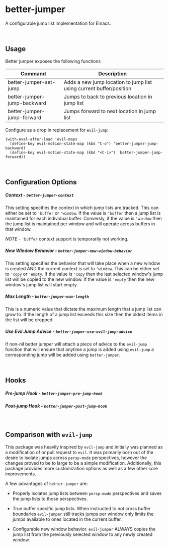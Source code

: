 # better-jumper

A configurable jump list implementation for Emacs.

<br />

## Usage

Better jumper exposes the following functions

| Command                     | Description                                                         |
|--------------------------   |---------------------------------------------------------------------|
| better-jumper-set-jump      | Adds a new jump location to jump list using current buffer/position |
| better-jumper-jump-backward | Jumps to back to previous location in jump list                     |
| better-jumper-jump-forward  | Jumps forward to next location in jump list                         |

Configure as a drop in replacement for `evil-jump`:

```
(with-eval-after-load 'evil-maps
  (define-key evil-motion-state-map (kbd "C-o") 'better-jumper-jump-backward)
  (define-key evil-motion-state-map (kbd "<C-i>") 'better-jumper-jump-forward))
```

<br />

## Configuration Options

##### *Context* - `better-jumper-context`

This setting specifies the context in which jump lists are tracked. This can
either be set to `'buffer` or `'window`. If the value is `'buffer` then a jump
list is maintained for each individual buffer. Conversly, if the value is
`'window` then the jump list is maintained per window and will operate across
buffers in that window.

*NOTE* - `'buffer` context support is temporarily not working.

##### *New Window Behavior* - `better-jumper-new-window-behavior`

This setting specifies the behavior that will take place when a new window is
created AND the current context is set to `'window`. This can be either set to
`'copy` or `'empty`. If the value is `'copy` then the last selected window's
jump list will be copied to the new window. If the value is `'empty` then the
new window's jump list will start empty.

##### *Max Length* - `better-jumper-max-length`

This is a numeric value that dictate the maximum length that a jump list can
grow to. If the length of a jump list exceeds this size then the oldest items in
the list will be dropped.

##### *Use Evil Jump Advice* - `better-jumper-use-evil-jump-advice`

If non-nil better jumper will attach a piece of advice to the `evil-jump`
function that will ensure that anytime a jump is added using `evil-jump` a
corresponding jump will be added using `better-jumper`.

<br />

## Hooks

##### *Pre-jump Hook* - `better-jumper-pre-jump-hook`

##### *Post-jump Hook* - `better-jumper-post-jump-hook`

<br />

## Comparison with `evil-jump`

This package was heavily inspired by `evil-jump` and initially was planned as a
modification of or pull request to `evil`. It was primarily born out of the
desire to isolate jumps across `persp-mode` perspectives, however the changes
proved to be to large to be a simple modification. Additionally, this package
provides more customization options as well as a few other core improvements.

A few advantages of `better-jumper` are:

* Properly isolates jump lists between `persp-mode` perspectives and saves the
  jump lists to those perspectives.

* True buffer specific jump lists. When instructed to not cross buffer
  boundaries `evil-jumper` still tracks jumps per window only limits the jumps
  available to ones located in the current buffer.
  
* Configurable new window behavior. `evil-jumper` ALWAYS copies the jump list
  from the previously selected window to any newly created window.
